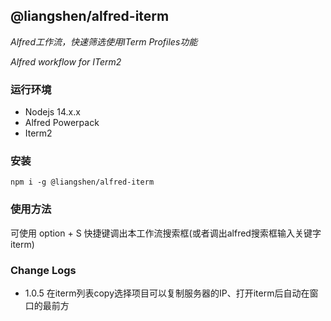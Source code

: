 ## @liangshen/alfred-iterm

*Alfred工作流，快速筛选使用ITerm Profiles功能*

*Alfred workflow for ITerm2*

### 运行环境

* Nodejs 14.x.x
* Alfred Powerpack
* Iterm2

### 安装

```
npm i -g @liangshen/alfred-iterm
```

### 使用方法

可使用 option + S 快捷键调出本工作流搜索框(或者调出alfred搜索框输入关键字 iterm)

### Change Logs

* 1.0.5 在iterm列表copy选择项目可以复制服务器的IP、打开iterm后自动在窗口的最前方



